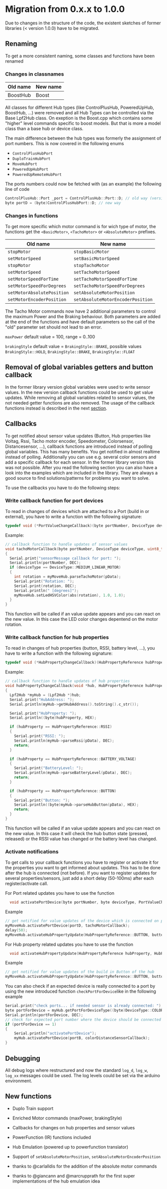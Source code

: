 # Migration from 0.x.x to 1.0.0

Due to changes in the structure of the code, the existent sketches of former libraries (< version 1.0.0) have to be migrated. 

## Renaming

To get a more consistent naming, some classes and functions have been renamed

### Changes in classnames

| Old name        | New name |
| ------------- |-------------|
| BoostHub        | Boost |

All classes for different Hub types (like ControlPlusHub, PoweredUpHub, BoostHub, ...) were removed and all Hub Types can be controlled via the Base Lpf2Hub class. On exeption is the Boost.cpp which contains some "higher" level commands specific to boost models. But that is more a model class than a base hub or device class. 

The main difference between the hub types was formerly the assignment of port numbers. This is now covered in the following enums 
* `ControlPlusHubPort`
* `DuploTrainHubPort`
* `MoveHubPort`
* `PoweredUpHubPort`
* `PoweredUpRemoteHubPort`

The ports numbers could now be fetched with (as an example) the following line of code
```c++
ControlPlusHub::Port _port = ControlPlusHub::Port::D; // old way (version < 1.0.0)
byte portD = (byte)ControlPlusHubPort::D; // new way
```

### Changes in functions

To get more specific which motor command is for wich type of motor, the functions get the `<BasicMotor>`, `<TachoMotor>` or `<AbsoluteMotor>` prefixes.

| Old name        | New name |
| ------------- |-------------|
| `stopMotor` | `stopBasicMotor` |
| `setMotorSpeed` | `setBasicMotorSpeed` |
|`stopMotor` |`stopTachoMotor`|
|`setMotorSpeed` |`setTachoMotorSpeed`|
|`setMotorSpeedForTime` |`setTachoMotorSpeedForTime`|
|`setMotorSpeedForDegrees` |`setTachoMotorSpeedForDegrees`|
|`setMotorAbsolutePosition` |`setAbsoluteMotorPosition`|
|`setMotorEncoderPosition` |`setAbsoluteMotorEncoderPosition`|

The Tacho Motor commands now have 2 additional parameters to control the maximum Power and the Braking behaviour. Both parameters are added at the end of the functions and have default parameters so the call of the "old" parameter set should not lead to an error.

`maxPower` default value = 100, range = 0..100

`brakingStyle` default value = `BrakingStyle::BRAKE`, possible values `BrakingStyle::HOLD`, `BrakingStyle::BRAKE`, `BrakingStyle::FLOAT`


## Removal of global variables getters and button callback
In the former library version global variables were used to write sensor values. In the new version callback functions could be used to get value updates. While removing all global variables related to sensor values, the not needed getter functions are also removed. The usage of the callback functions instead is described in the next [section](#callbacks).


## Callbacks
To get notified about sensor value updates (Button, Hub properties like Voltag, Rssi, Tacho motor encoder, Speedometer, Colorsensor, Distancesensor, ...), callback functions are introduced instead of polling global variables. This has many benefits. You get notified in almost realtime instead of polling. Additionally you can use e.g. several color sensors and add a specific callback for each sensor. In the former library version this was not possible. After you read the following section you can also have a look into the examples which are included in the library. They are always a good source to find solutions/patterns for problems you want to solve.

To use the callbacks you have to do the following steps:

### Write callback function for port devices

To read in changes of devices which are attached to a Port (build in or external), you have to write a function with the following signature:
```c++
typedef void (*PortValueChangeCallback)(byte portNumber, DeviceType deviceType, uint8_t *pData);
````

Example:
```c++
// callback function to handle updates of sensor values
void tachoMotorCallback(byte portNumber, DeviceType deviceType, uint8_t *pData)
{
  Serial.print("sensorMessage callback for port: ");
  Serial.println(portNumber, DEC);
  if (deviceType == DeviceType::MEDIUM_LINEAR_MOTOR)
  {
    int rotation = myMoveHub.parseTachoMotor(pData);
    Serial.print("Rotation: ");
    Serial.print(rotation, DEC);
    Serial.println(" [degrees]");
    myMoveHub.setLedHSVColor(abs(rotation), 1.0, 1.0);
  }
}
```

This function will be called if an value update appears and you can react on the new value. In this case the LED color changes depentend on the motor rotation.

### Write callback function for hub properties

To read in changes of hub properties (button, RSSI, battery level, ...), you have to write a function with the following signature:
```c++
typedef void (*HubPropertyChangeCallback)(HubPropertyReference hubProperty, uint8_t *pData);
```

Example:
```c++
// callback function to handle updates of hub properties
void hubPropertyChangeCallback(void *hub, HubPropertyReference hubProperty, uint8_t *pData)
{
  Lpf2Hub *myHub = (Lpf2Hub *)hub;
  Serial.print("HubAddress: ");
  Serial.println(myHub->getHubAddress().toString().c_str());

  Serial.print("HubProperty: ");
  Serial.println((byte)hubProperty, HEX);

  if (hubProperty == HubPropertyReference::RSSI)
  {
    Serial.print("RSSI: ");
    Serial.println(myHub->parseRssi(pData), DEC);
    return;
  }

  if (hubProperty == HubPropertyReference::BATTERY_VOLTAGE)
  {
    Serial.print("BatteryLevel: ");
    Serial.println(myHub->parseBatteryLevel(pData), DEC);
    return;
  }

  if (hubProperty == HubPropertyReference::BUTTON)
  {
    Serial.print("Button: ");
    Serial.println((byte)myHub->parseHubButton(pData), HEX);
    return;
  }
}
```

This function will be called if an value update appears and you can react on the new value. In this case it will check the hub button state (pressed, released) or the RSSI value has changed or the battery level has changed.


### Activate notifications

To get calls to your callback functions you have to register or activate it for the properties you want to get informed about updates. This has to be done after the hub is connected (not before). If you want to register updates for several properties/sensors, just add a short delay (50-100ms) after each register/activate call. 

For Port related updates you have to use the function
```c++
  void activatePortDevice(byte portNumber, byte deviceType, PortValueChangeCallback portValueChangeCallback = nullptr);
```

Example
```c++
// get notified for value updates of the device which is connected on port D
myMoveHub.activatePortDevice(portD, tachoMotorCallback);
delay(50);
myMoveHub.activateHubPropertyUpdate(HubPropertyReference::BUTTON, buttonCallback);
```

For Hub property related updates you have to use the function
```c++
  void activateHubPropertyUpdate(HubPropertyReference hubProperty, HubPropertyChangeCallback hubPropertyChangeCallback = nullptr);
```

Example
```c++
// get notified for value updates of the build in Button of the hub
myMoveHub.activateHubPropertyUpdate(HubPropertyReference::BUTTON, buttonCallback);
```


You can also check if an expected device is really connected to a port by using the new introduced function `checkPortForDevice`like in the following example

```c++
Serial.print("check ports... if needed sensor is already connected: ");
byte portForDevice = myHub.getPortForDeviceType((byte)DeviceType::COLOR_DISTANCE_SENSOR);
Serial.println(portForDevice, DEC);
// check for expected port number where the device should be connected
if (portForDevice == 1)  
{
	Serial.println("activatePortDevice");
	myHub.activatePortDevice(portB, colorDistanceSensorCallback);
}
```

## Debugging

All debug logs where restructured and now the standard `log_d`, `log_w`, `log_xx` messages could be used. The log levels could be set via the arduino environment.

## New functions

* Duplo Train support
* Enriched Motor commands (maxPower, brakingStyle)
* Callbacks for changes on hub properties and sensor values
* PowerFunction (IR) functions included
* Hub Emulation (powered up to powerfunction translator)
* Support of `setAbsoluteMotorPosition`, `setAbsoluteMotorEncoderPosition`

* thanks to @carlalldis for the addition of the absolute motor commands
* thanks to @giancann and @marcrupprath for the first super implementations of the hub emulation idea




